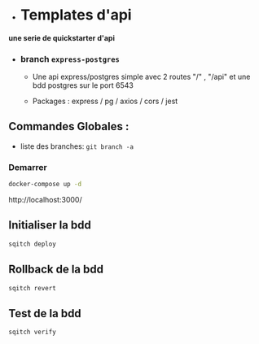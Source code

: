 
- # Templates d'api 
#### une serie de quickstarter d'api
   - ### branch ```express-postgres```
        -  Une api express/postgres simple avec 2 routes "/" , "/api" et une bdd postgres sur le port 6543

        -  Packages : express / pg / axios / cors / jest
          

## Commandes Globales :
- liste des branches: ```git branch -a```
### Demarrer 
```cmd
docker-compose up -d
```
http://localhost:3000/
## Initialiser la bdd
```cmd
sqitch deploy
```
## Rollback de la bdd
```cmd
sqitch revert
```
## Test de la bdd
```cmd
sqitch verify
```